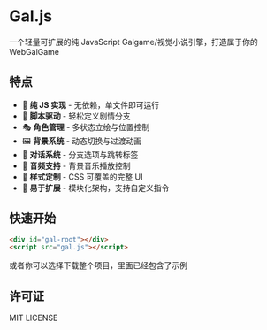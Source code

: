 
# Gal.js

一个轻量可扩展的纯 JavaScript Galgame/视觉小说引擎，打造属于你的 WebGalGame

## 特点

- 🚀 **纯 JS 实现** - 无依赖，单文件即可运行
- 📝 **脚本驱动** - 轻松定义剧情分支
- 🎭 **角色管理** - 多状态立绘与位置控制
- 🖼️ **背景系统** - 动态切换与过渡动画
- 💬 **对话系统** - 分支选项与跳转标签
- 🎵 **音频支持** - 背景音乐播放控制
- 🎨 **样式定制** - CSS 可覆盖的完整 UI
- 🔧 **易于扩展** - 模块化架构，支持自定义指令
## 快速开始

```html
<div id="gal-root"></div>
<script src="gal.js"></script>
```

或者你可以选择下载整个项目，里面已经包含了示例

## 许可证
MIT LICENSE
